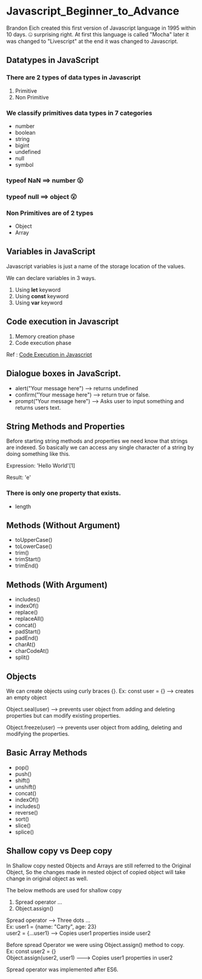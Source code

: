 # Javascript_Beginner_to_Advance

Brandon Eich created this first version of Javascript language in 1995 within 10 days. :zipper_mouth_face: surprising right. At first this language is called "Mocha" later it was changed to "Livescript" at the end it was changed to Javascript.

## Datatypes in JavaScript

### There are 2 types of data types in Javascript

1. Primitive
2. Non Primitive

### We classify primitives data types in 7 categories

- number
- boolean
- string
- bigint
- undefined
- null
- symbol

### typeof NaN ==> number   :open_mouth:
### typeof null ==> object   :open_mouth:

### Non Primitives are of 2 types

- Object
- Array

## Variables in JavaScript

Javascript variables is just a name of the storage location of the values.

We can declare variables in 3 ways.
1. Using **let** keyword
2. Using **const** keyword
3. Using **var** keyword

## Code execution in Javascript

1. Memory creation phase
2. Code execution phase

Ref : [Code Execution in Javascript](https://youtu.be/iLWTnMzWtj4?si=Se7z5ggNP6GmGTTm)

## Dialogue boxes in JavaScript.

- alert("Your message here") --> returns undefined
- confirm("Your message here") --> return true or false.
- prompt("Your message here") --> Asks user to input something and returns users text.

## String Methods and Properties

Before starting string methods and properties we need know that strings are indexed. So basically we can access any single character of a string by doing something like this.

Expression: 'Hello World'[1]

Result: 'e'

### There is only one property that exists.
- length

## Methods (Without Argument)
- toUpperCase()
- toLowerCase()
- trim()
- trimStart()
- trimEnd()

## Methods (With Argument)
- includes()
- indexOf()
- replace()
- replaceAll()
- concat()
- padStart()
- padEnd()
- charAt()
- charCodeAt()
- split()

## Objects

We can create objects using curly braces {}.
Ex: const user = {}   --> creates an empty object

Object.seal(user) --> prevents user object from adding and deleting properties but can modify existing properties.

Object.freeze(user)  -->  prevents user object from adding, deleting and modifying the properties.

## Basic Array Methods

- pop()
- push()
- shift()
- unshift()
- concat()
- indexOf()
- includes()
- reverse()
- sort()
- slice()
- splice()

## Shallow copy vs Deep copy

In Shallow copy nested Objects and Arrays are still referred to the Original Object, So the changes made in nested object of copied object will take change in original object as well.  

The below methods are used for shallow copy
1. Spread operator ...
2. Object.assign()

Spread operator -->  Three dots ...  
Ex: user1 = {name: "Carty", age: 23}  
    user2 = {...user1}  --> Copies user1 properties inside user2  
    
Before spread Operator we were using Object.assign() method to copy.  
Ex: const user2 = {}  
     Object.assign(user2, user1) ---> Copies user1 properties in user2  

Spread operator was implemented after ES6.

